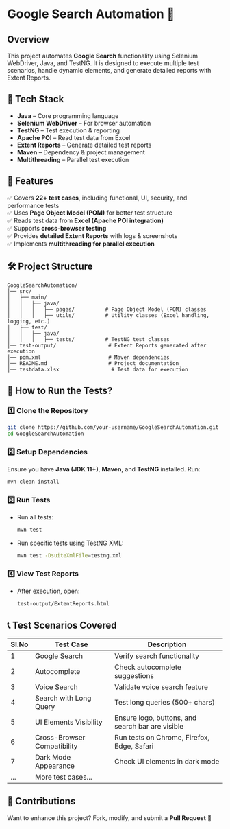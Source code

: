 # Google Search Automation 🚀  

## Overview  
This project automates **Google Search** functionality using Selenium WebDriver, Java, and TestNG. It is designed to execute multiple test scenarios, handle dynamic elements, and generate detailed reports with Extent Reports.  

## 🔹 Tech Stack  
- **Java** – Core programming language  
- **Selenium WebDriver** – For browser automation  
- **TestNG** – Test execution & reporting  
- **Apache POI** – Read test data from Excel  
- **Extent Reports** – Generate detailed test reports  
- **Maven** – Dependency & project management  
- **Multithreading** – Parallel test execution  

## 📌 Features  
✅ Covers **22+ test cases**, including functional, UI, security, and performance tests  
✅ Uses **Page Object Model (POM)** for better test structure  
✅ Reads test data from **Excel (Apache POI integration)**  
✅ Supports **cross-browser testing**  
✅ Provides **detailed Extent Reports** with logs & screenshots  
✅ Implements **multithreading for parallel execution**  

## 🛠 Project Structure  
```
GoogleSearchAutomation/
│── src/
│   ├── main/
│   │   ├── java/
│   │   │   ├── pages/          # Page Object Model (POM) classes
│   │   │   ├── utils/          # Utility classes (Excel handling, logging, etc.)
│   ├── test/
│   │   ├── java/
│   │   │   ├── tests/          # TestNG test classes
│── test-output/                 # Extent Reports generated after execution
│── pom.xml                      # Maven dependencies
│── README.md                    # Project documentation
│── testdata.xlsx                 # Test data for execution
```

## 🏃 How to Run the Tests?  

### **1️⃣ Clone the Repository**  
```sh
git clone https://github.com/your-username/GoogleSearchAutomation.git
cd GoogleSearchAutomation
```

### **2️⃣ Setup Dependencies**  
Ensure you have **Java (JDK 11+)**, **Maven**, and **TestNG** installed. Run:  
```sh
mvn clean install
```

### **3️⃣ Run Tests**  
- Run all tests:  
  ```sh
  mvn test
  ```
- Run specific tests using TestNG XML:  
  ```sh
  mvn test -DsuiteXmlFile=testng.xml
  ```

### **4️⃣ View Test Reports**  
- After execution, open:  
  ```sh
  test-output/ExtentReports.html
  ```

## 📞 Test Scenarios Covered  
| SI.No | Test Case | Description |
|-------|----------|-------------|
| 1  | Google Search | Verify search functionality |
| 2  | Autocomplete | Check autocomplete suggestions |
| 3  | Voice Search | Validate voice search feature |
| 4  | Search with Long Query | Test long queries (500+ chars) |
| 5  | UI Elements Visibility | Ensure logo, buttons, and search bar are visible |
| 6  | Cross-Browser Compatibility | Run tests on Chrome, Firefox, Edge, Safari |
| 7  | Dark Mode Appearance | Check UI elements in dark mode |
| ... | More test cases... | |

## 📢 Contributions  
Want to enhance this project? Fork, modify, and submit a **Pull Request** 🚀  

